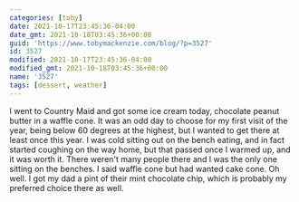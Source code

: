 ```yaml
---
categories: [toby]
date: 2021-10-17T23:45:36-04:00
date_gmt: 2021-10-18T03:45:36+00:00
guid: 'https://www.tobymackenzie.com/blog/?p=3527'
id: 3527
modified: 2021-10-17T23:45:36-04:00
modified_gmt: 2021-10-18T03:45:36+00:00
name: '3527'
tags: [dessert, weather]
---
```


I went to Country Maid and got some ice cream today, chocolate peanut butter in a waffle cone.<!--more-->  It was an odd day to choose for my first visit of the year, being below 60 degrees at the highest, but I wanted to get there at least once this year.  I was cold sitting out on the bench eating, and in fact started coughing on the way home, but that passed once I warmed up, and it was worth it.  There weren't many people there and I was the only one sitting on the benches.  I said waffle cone but had wanted cake cone.  Oh well.  I got my dad a pint of their mint chocolate chip, which is probably my preferred choice there as well.
